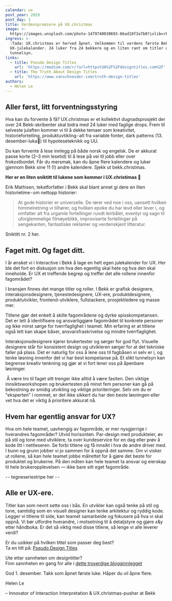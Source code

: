 ```yaml
---
calendar: ux
post_year: 2019
post_day: 1
title: Verdenspremiere på UX.christmas
image: >-
  https://images.unsplash.com/photo-1479740030693-66ad10f3a7b0?ixlib=rb-1.2.1&ixid=eyJhcHBfaWQiOjEyMDd9&auto=format&fit=crop&w=2250&q=80
ingress: >-
  :Tada: UX.christmas er herved åpnet. Velkommen til verdens første Bekk
  UX-julekalender. 24 luker fra 24 bekkere og en liten rant om titler og
  tunnelsyn.
links:
  - title: Pseudo Design Titles
    url: 'https://medium.com/r/?url=https%3A%2F%2Fdesigntitles.com%2F'
  - title: The Truth About Design Titles
    url: 'https://www.vanschneider.com/truth-design-titles'
authors:
  - Helen Le
---
```

## Aller først, litt forventningsstyring

Hva kan du forvente å få? UX.christmas er et kollektivt dugnadsprosjekt der over 24 Bekk-skribenter skal bidra med 24 luker med faglige drops. Frem til selveste julaften kommer vi til å dekke temaer som kreativitet, historiefortelling, produktuvtikling - alt fra variable fonter, dark patterns (13. desember-luka👻) til hypoteseteknikk og UU.

Du kan forvente å lese innlegg på både norsk og engelsk. De er akkurat passe korte (2–3 min lesetid) til å lese på vei til jobb eller over frokostbordet. Får du mersmak, kan du åpne flere kalendere og luker gjennom Bekk sine 11 (!) andre kalendere. Sjekk ut bekk.christmas.

**Her er en liten sniktitt til lukene som kommer i UX.christimas 👀**

Erik Mathisen, tekstforfatter i Bekk skal blant annet gi dere en liten historietime - om nettopp historier:

> At gode historier er universelle. De rører ved noe i oss, uansett hvilken himmelretning vi tilhører, og hvilken epoke du har levd eller lever i, og omfatter alt fra urgamle fortellinger rundt leirbålet, eventyr og sagn til uforglemmelige filmøyeblikk, improviserte fortellinger på sengekanten, fantastiske reklamer og verdenskjent litteratur.

Sniktitt nr. 2 her. 

## Faget mitt. Og faget ditt. 

I år ønsket vi i Interactive i Bekk å lage en helt egen julekalender for UX. Her ble det fort en diskusjon om hva den egentlig skal hete og hva den skal inneholde. Er UX et treffende begrep og treffer det alle rollene innenfor fagområdet? 

I bransjen finnes det mange titler og roller. I Bekk er grafisk designere, interaksjonsdesignere, tjenestedesignere, UX-ere, produktdesignere, produktutvikler, frontend-utviklere, fullstackere, prosjektledere og masse mer. 

Titlene gjør det enkelt å skille fagområdene og dyrke spisskompetansen. Det er lett å identifisere og ansvarliggjøre fagområdet til konkrete personer og ikke minst sørge for tverrfaglighet i teamet. Min erfaring er at titlene også lett kan skape båser, ansvarsfraskrivelse og mindre tverrfaglighet.

Interaksjonsdesignere kjører brukertester og sørger for god flyt. Visuelle designere står for konsistent design og utvikleren sørger for at det tekniske faller på plass. Det er naturlig for oss å lene oss til fagbåsen vi selv er i, og tenke løsning innenfor det vi har best kompetanse på. Et slikt tunnelsyn kan begrense kreativ tenkning og gjør at vi fort lener oss på åpenbare løsninger. 

 Å være tro til faget sitt trenger ikke alltid å være fasiten. Den viktige innsiktsworkshopen og brukertesten på minst fem personer kan gå på bekostning av smidig utvikling og viktige prioriteringer. Selv om du er "eksperten" i rommet, er det ikke sikkert du har den beste løsningen eller vet hva det er viktig å prioritere akkurat nå.

## Hvem har egentlig ansvar for UX?

Hva om hele teamet, uavhengig av fagområde, er mer nysgjerrige i hverandres fagområder? Utvid horisonten. Par-design med produkteier, øv på stil og tone med utviklere, ta over kundeservice for en dag eller prøv å kode litt i nettleseren. Se forbi titlene og få innsikt i hva de andre driver med. I bunn og grunn jobber vi jo sammen for å oppnå det samme. Om vi visker ut rollene, så kan hele teamet jobbe målrettet for å gjøre det beste for produktet og brukerne. På den måten kan hele teamet ta ansvar og eierskap til hele brukeropplevelsen –– ikke bare sitt eget fagområde.

\- - tegneseriestripe her - -

## 

## Alle er UX-ere.

Titler kan som nevnt sette oss i bås. En utvikler kan også tenke på stil og tone, samtidig som en visuell designer kan tenke arkitektur og ryddig kode. Legger vi titlene til side, kan teamet samarbeide og fokusere på hva vi skal oppnå. Vi bør utfordre hverandre, i motsetning til å detaljstyre og gjøre x&y etter håndboka. Er det så viktig med disse titlene, så lenge vi alle leverer verdi?

Er du usikker på hvilken tittel som passer deg best?\
Ta en titt på: [Pseudo Design Titles](https://medium.com/r/?url=https%3A%2F%2Fdesigntitles.com%2F)

Ute etter sannheten om designtitler?\
Finn sannheten en gang for alle i [dette troverdige blogginnlegget](https://medium.com/r/?url=https%3A%2F%2Fwww.vanschneider.com%2Ftruth-design-titles)

God 1. desember. Takk som åpnet første luke. Håper du vil åpne flere.

Helen Le

– Innovator of Interaction Interpretation & UX.christmas-pusher at Bekk
